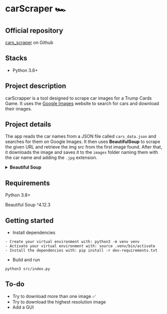 # carScraper 🏎

## Official repository
<a href="https://github.com/JaaJPlayz/cars_scraper">cars_scraper</a> on Github

## Stacks
- Python 3.8+
## Project description
<p>carScrapper is a tool designed to scrape car images for a Trump Cards Game.
It uses the <a href='https://images.google.com/'>Google Images</a> website to search for cars and download their images.
</p>

## Project details
The app reads the car names from a JSON file called `cars_data.json` and searches for them on Google Images.
It then uses **BeautifulSoup** to scrape the given URL and retrieve the img src from the first image found. After that, it downloads the image and saves it to the `images` folder naming them with the car name and adding the `.jpg` extension.

<details>
<summary>
<strong>Beautiful Soup</strong>
</summary>
  <p> Found at: <a href ='https://code.launchpad.net/beautifulsoup/'>Beautiful Soup</a></p>
  <p> Source can be found <a href ='https://git.launchpad.net/beautifulsoup/'>here</a></p>
  <p> Documentation can be found <a href ='https://www.crummy.com/software/BeautifulSoup/bs3/documentation.html'>here</a></p>
</details>

## Requirements
<p>Python 3.8+</p>
<p>Beautiful Soup ^4.12.3</p>

## Getting started
* Install dependencies
```
- Create your virtual environment with: python3 -m venv venv
- Activate your virtual environment with: source .venv/bin/activate
- Install the dependencies with: pip install -r dev-requirements.txt
```
* Build and run
```
python3 src/index.py
```
## To-do
- Try to download more than one image ✅
- Try to download the highest resolution image
- Add a GUI
